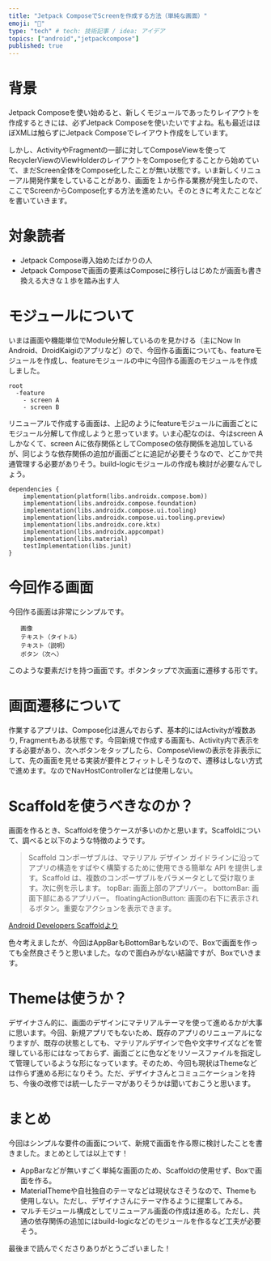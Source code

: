 ```yaml
---
title: "Jetpack ComposeでScreenを作成する方法（単純な画面）"
emoji: "👻"
type: "tech" # tech: 技術記事 / idea: アイデア
topics: ["android","jetpackcompose"]
published: true
---
```


# 背景

Jetpack Composeを使い始めると、新しくモジュールであったりレイアウトを作成するときには、必ずJetpack Composeを使いたいですよね。私も最近はほぼXMLは触らずにJetpack Composeでレイアウト作成をしています。

しかし、ActivityやFragmentの一部に対してComposeViewを使ってRecyclerViewのViewHolderのレイアウトをCompose化することから始めていて、まだScreen全体をCompose化したことが無い状態です。いま新しくリニューアル開発作業をしていることがあり、画面を１から作る業務が発生したので、ここでScreenからCompose化する方法を進めたい。そのときに考えたことなどを書いていきます。

# 対象読者

- Jetpack Compose導入始めたばかりの人
- Jetpack Composeで画面の要素はComposeに移行しはじめたが画面も書き換える大きな１歩を踏み出す人

# モジュールについて

いまは画面や機能単位でModule分解しているのを見かける（主にNow In Android、DroidKaigiのアプリなど）ので、今回作る画面についても、featureモジュールを作成し、featureモジュールの中に今回作る画面のモジュールを作成しました。

```
root
  -feature
    - screen A
    - screen B
```

リニューアルで作成する画面は、上記のようにfeatureモジュールに画面ごとにモジュール分解して作成しようと思っています。いま心配なのは、今はscreen Aしかなくて、screen Aに依存関係としてComposeの依存関係を追加しているが、同じような依存関係の追加が画面ごとに追記が必要そうなので、どこかで共通管理する必要がありそう。build-logicモジュールの作成も検討が必要なんでしょう。

```
dependencies {
    implementation(platform(libs.androidx.compose.bom))
    implementation(libs.androidx.compose.foundation)
    implementation(libs.androidx.compose.ui.tooling)
    implementation(libs.androidx.compose.ui.tooling.preview)
    implementation(libs.androidx.core.ktx)
    implementation(libs.androidx.appcompat)
    implementation(libs.material)
    testImplementation(libs.junit)
}
```

# 今回作る画面

今回作る画面は非常にシンプルです。

```
　　画像
　　テキスト（タイトル）
　　テキスト（説明）
　　ボタン（次へ）
```
このような要素だけを持つ画面です。ボタンタップで次画面に遷移する形です。

# 画面遷移について

作業するアプリは、Compose化は進んでおらず、基本的にはActivityが複数あり, Fragmentもある状態です。今回新規で作成する画面も、Activity内で表示をする必要があり、次へボタンをタップしたら、ComposeViewの表示を非表示にして、先の画面を見せる実装が要件とフィットしそうなので、遷移はしない方式で進めます。なのでNavHostControllerなどは使用しない。

# Scaffoldを使うべきなのか？

画面を作るとき、Scaffoldを使うケースが多いのかと思います。Scaffoldについて、調べると以下のような特徴のようです。

> Scaffold コンポーザブルは、マテリアル デザイン ガイドラインに沿ってアプリの構造をすばやく構築するために使用できる簡単な API を提供します。Scaffold は、複数のコンポーザブルをパラメータとして受け取ります。次に例を示します。
> topBar: 画面上部のアプリバー。
> bottomBar: 画面下部にあるアプリバー。
> floatingActionButton: 画面の右下に表示されるボタン。重要なアクションを表示できます。

[Android Developers Scaffoldより](https://developer.android.com/develop/ui/compose/components/scaffold?hl=ja)

色々考えましたが、今回はAppBarもBottomBarもないので、Boxで画面を作っても全然良さそうと思いました。なので面白みがない結論ですが、Boxでいきます。

# Themeは使うか？

デザイナさん的に、画面のデザインにマテリアルテーマを使って進めるかが大事に思います。今回、新規アプリでもないため、既存のアプリのリニューアルになりますが、既存の状態としても、マテリアルデザインで色や文字サイズなどを管理している形にはなっておらず、画面ごとに色などをリソースファイルを指定して管理しているような形になっています。そのため、今回も現状はThemeなどは作らず進める形になりそう。ただ、デザイナさんとコミュニケーションを持ち、今後の改修では統一したテーマがありそうかは聞いておこうと思います。

# まとめ

今回はシンプルな要件の画面について、新規で画面を作る際に検討したことを書きました。まとめとしては以上です！

- AppBarなどが無いすごく単純な画面のため、Scaffoldの使用せず、Boxで画面を作る。
- MaterialThemeや自社独自のテーマなどは現状なさそうなので、Themeも使用しない。ただし、デザイナさんにテーマ作るように提案してみる。
- マルチモジュール構成としてリニューアル画面の作成は進める。ただし、共通の依存関係の追加にはbuild-logicなどのモジュールを作るなど工夫が必要そう。

最後まで読んでくださりありがとうございました！
